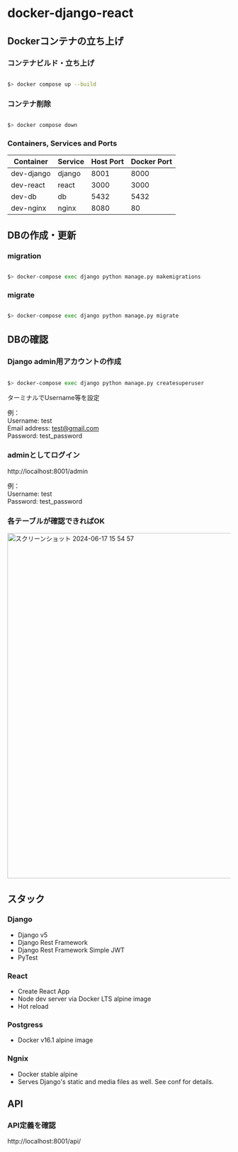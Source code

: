 # docker-django-react


## Dockerコンテナの立ち上げ

### コンテナビルド・立ち上げ

```sh

$> docker compose up --build

```

### コンテナ削除

```sh

$> docker compose down

```

### Containers, Services and Ports

| Container  | Service | Host Port | Docker Port |
| ---------- | ------- | --------- | ----------- |
| dev-django | django  | 8001      | 8000        |
| dev-react  | react   | 3000      | 3000        |
| dev-db     | db      | 5432      | 5432        |
| dev-nginx  | nginx   | 8080      | 80          |


## DBの作成・更新

### migration
```sh

$> docker-compose exec django python manage.py makemigrations

```

### migrate
```sh

$> docker-compose exec django python manage.py migrate

```

## DBの確認

### Django admin用アカウントの作成
```sh

$> docker-compose exec django python manage.py createsuperuser

```

ターミナルでUsername等を設定

例：  
Username: test  
Email address: test@gmail.com  
Password: test_password  

### adminとしてログイン
http://localhost:8001/admin

例：  
Username: test  
Password: test_password  

### 各テーブルが確認できればOK

<img width="779" alt="スクリーンショット 2024-06-17 15 54 57" src="https://github.com/RyougaSeko/docker-django-react/assets/26045410/821c42f8-6499-42fe-ba73-60cb404b902c">

## スタック


### Django

- Django v5
- Django Rest Framework
- Django Rest Framework Simple JWT
- PyTest

### React

- Create React App
- Node dev server via Docker LTS alpine image
- Hot reload

### Postgress

- Docker v16.1 alpine image

### Ngnix

- Docker stable alpine
- Serves Django's static and media files as well.  See conf for details.

## API

### API定義を確認
http://localhost:8001/api/
